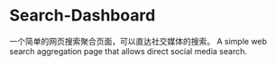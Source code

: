 # Search-Dashboard
一个简单的网页搜索聚合页面，可以直达社交媒体的搜索。
A simple web search aggregation page that allows direct social media search.